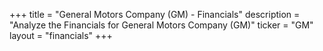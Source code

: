 +++
title = "General Motors Company (GM) - Financials"
description = "Analyze the Financials for General Motors Company (GM)"
ticker = "GM"
layout = "financials"
+++

